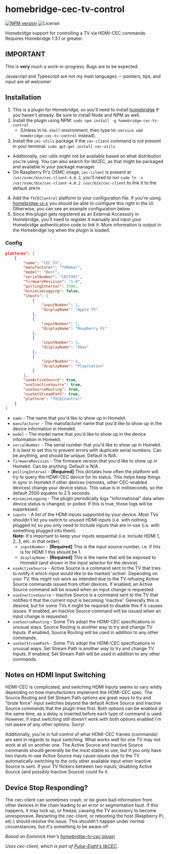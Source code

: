 # homebridge-cec-tv-control

[![NPM version](https://badge.fury.io/js/homebridge-cec-tv-control.svg)](https://npmjs.org/package/homebridge-cec-tv-control)
![License](https://img.shields.io/badge/license-MIT-lightgrey.svg)

Homebridge support for controlling a TV via HDMI-CEC commands.  Requires Homebridge 1.3.1 or greater.

## IMPORTANT
This is **very** much a work-in-progress.  Bugs are to be expected.

Javascript and Typescript are not my main languages -- pointers, tips, and input are all welcome!

## Installation
1. This is a plugin for Homebridge, so you'll need to install [homebridge](https://github.com/homebridge/homebridge) if you haven't already.  Be sure to install Node and NPM as well.
2. Install the plugin using NPM: `sudo npm install -g homebridge-cec-tv-control`
    * (Unless in `hb-shell` environment, then type `hb-service add homebridge-cec-tv-control` instead).
3. Install the `cec-utils` package if the `cec-client` command is not present in your terminal: `sudo apt-get install cec-utils`
* Additionally, cec-utils might not be available based on what distribution you're using.  You can also search for libCEC, as that might be packaged and available in your package manager.
* On Raspberry Pi's OSMC image, `cec-cilent` is present at `/usr/osmc/bin/cec-client-4.0.2`, you'll need to run `sudo ln -s /usr/osmc/bin/cec-client-4.0.2 /usr/bin/cec-client` to link it to the default `$PATH` 
4. Add the `TVCECControl` platform to your configuration file.  If you're using [homebridge-ui-x](https://github.com/oznu/homebridge-config-ui-x) you should be able to configure this right in the UI.  Otherwise, you can see an example configuration below.
5. Since this plugin gets registered as an External Accessory in Homebridge, you'll need to register it manually and input your Homebridge authentication code to link it.  More information is output in the Homebridge log when the plugin is loaded.

### Config

```json
platforms": [
    {
        "name": "CEC TV",
        "manufacturer": "TVMaker",
        "model": "Best",
        "serialNumber": "CECTV01",
        "firmwareRevision": "1.0",
        "pollingInterval": 2500,
        "minimizeLogging": false,
        "inputs": [
            {
                "inputNumber": 1,
                "displayName": "Apple TV"
            },
            {
                "inputNumber": 2,
                "displayName": "Raspberry Pi"
            },
            {
                "inputNumber": 3,
                "displayName": "Xbox"
            },
            {
                "inputNumber": 4,
                "displayName": "Playstation"
            }
        ],
        "useActiveSource": true,
        "useInactiveSource": true,
        "useSourceRouting": true,
        "useSetStreamPath": true,
        "platform": "TVCECControl"
    }
]
```
* `name` - The name that you'd like to show up in Homekit.
* `manufacturer` - The manufacturer name that you'd like to show up in the device information in Homekit.
* `model` - The model name that you'd like to show up in the device information in Homekit.
* `serialNumber` - The serial number that you'd like to show up in Homekit. It is best to set this to prevent errors with duplicate serial numbers. Can be anything, and should be unique. Default is N/A.
* `firmwareRevision` - The firmware version that you'd like to show up in Homekit. Can be anything. Default is N/A.
* `pollingInterval` - **[Required]** This dictates how often the platform will try to query the HDMI-CEC device for its status.  This helps keep things in sync in Homekit if other devices (remotes, other CEC-enabled devices) change your device status.  This value is in milliseconds, so the default 2500 equates to 2.5 seconds.
* `minimizeLogging` - The plugin periodically logs "informational" data when device status is changed, or polled.  If this is true, those logs will be suppressed.
* `inputs` - A list of the HDMI inputs supported by your device.  Most TVs shouldn't let you switch to unused HDMI inputs (i.e. with nothing plugged in) so you only need to include inputs that are in-use (i.e. with something plugged into them).  
**Note:** It's important to keep your inputs sequential (i.e. include HDMI 1, 2, 3, etc. in that order)
     - `inputNumber` - **[Required]** This is the input source number, i.e. if this is for HDMI 1 this should be 1.
     - `displayName` - **[Required]** This is the name that will be exposed to Homekit (and shown in the input selector for the device).
* `useActiveSource` - Active Source is a command sent to the TV that tries to notify it which input would like to be marked 'active'.  Depending on your TV, this might not work as intended due to the TV refusing Active Source commands issued from other devices. If enabled, an Active Source command will be issued when an input change is requested.
* `useInactiveSource` - Inactive Source is a command sent to the TV that notifies it that the current input is becoming 'inactive'.  Generally this is desired, but for some TVs it might be required to disable this if it causes issues.  If enabled, an Inactive Source command will be issued when an input change is requested.
* `useSourceRouting` - Some TVs adopt the HDMI-CEC specifications in unusual ways.  Source Routing is another way to try and change TV Inputs.  If enabled, Source Routing will be used in addition to any other commands.
* `useSetStreamPath` - Some TVs adopt the HDMI-CEC specifications in unusual ways.  Set Stream Path is another way to try and change TV Inputs.  If enabled, Set Stream Path will be used in addition to any other commands.

## Notes on HDMI Input Switching
HDMI-CEC is complicated, and switching HDMI Inputs seems to vary wildly depending on how manufacturers implement the HDMI-CEC spec.  The Source Routing and Set Stream Path options are great ways to try and "brute force" input switches beyond the default Active Source and Inactive Source commands that the plugin tries first.  Both options can be enabled at the same time, as a delay is inserted before each type of command is used.  However, if input switching *still* doesn't work with both options enabled I'm not aware of any other options.  Sorry!

Additionally, you're in full control of what HDMI-CEC frames (commands) are sent in regards to input switching.  What works well for one TV may not work at all on another one.  The Active Source and Inactive Source commands should generally be the most stable to use, but if you only have two inputs in-use Active Source may cause issues due to the TV automatically switching to the only other available input when Inactive Source is sent.  If your TV flickers between two inputs, disabling Active Source (and possibly Inactive Source) could fix it.

## Device Stop Responding?
The cec-client can sometimes crash, or be given bad information from other devices in the chain leading to an error or segmentation fault.  If this happens, it may lock up, or freeze, causing the TV accessory to become unresponsive.  Restarting the cec-client, or rebooting the host (Raspberry Pi, etc.) should resolve the issue.  This shouldn't happen under normal circumstances, but it's something to be aware of!

*Based on Dominick Han's [homebridge-tv-cec plugin](https://github.com/dominick-han/homebridge-tv-cec)*

*Uses cec-client, which is part of [Pulse-Eight's libCEC](https://github.com/Pulse-Eight/libcec).*
